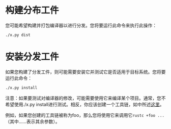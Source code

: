 # 构建分布工件

您可能希望构建并打包编译器以进行分发。您将要运行此命令来执行此操作：

```bash
./x.py dist
```

# 安装分发工件

如果您构建了分发工件，则可能需要安装它并测试它是否适用于目标系统。您将要运行此命令：

```bash
./x.py install
```

注意：如果要测试对编译器的修改，可能需要使用它来编译某个项目。通常，您不希望使用./x.py install进行测试。相反，你应该创建一个工具链，如中所述[这里][create-rustup-toolchain]。

例如，如果您创建的工具链被称为foo，那么您将使用它来调用它`rustc +foo ...`（其中......表示其余参数）。

[create-rustup-toolchain]: ./how-to-build-and-run.md#creating-a-rustup-toolchain
